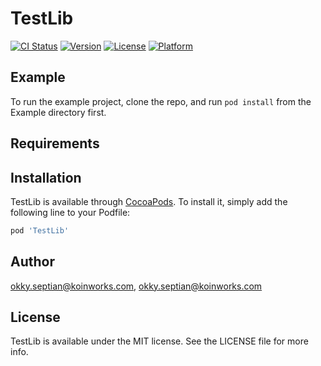 # TestLib

[![CI Status](https://img.shields.io/travis/okky.septian@koinworks.com/TestLib.svg?style=flat)](https://travis-ci.org/okky.septian@koinworks.com/TestLib)
[![Version](https://img.shields.io/cocoapods/v/TestLib.svg?style=flat)](https://cocoapods.org/pods/TestLib)
[![License](https://img.shields.io/cocoapods/l/TestLib.svg?style=flat)](https://cocoapods.org/pods/TestLib)
[![Platform](https://img.shields.io/cocoapods/p/TestLib.svg?style=flat)](https://cocoapods.org/pods/TestLib)

## Example

To run the example project, clone the repo, and run `pod install` from the Example directory first.

## Requirements

## Installation

TestLib is available through [CocoaPods](https://cocoapods.org). To install
it, simply add the following line to your Podfile:

```ruby
pod 'TestLib'
```

## Author

okky.septian@koinworks.com, okky.septian@koinworks.com

## License

TestLib is available under the MIT license. See the LICENSE file for more info.
